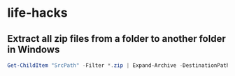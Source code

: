 # life-hacks

## Extract all zip files from a folder to another folder in Windows

```powershell
Get-ChildItem "SrcPath" -Filter *.zip | Expand-Archive -DestinationPath "DestinationPath" -Force
```
